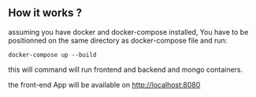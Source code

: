 ## How it works ?

assuming you have docker and docker-compose installed, You have to be positionned on the same directory as docker-compose file and run: 

`docker-compose up --build`

this will command will run frontend and backend and mongo containers.

the front-end App will be available on <a href="http://localhost:8080">http://localhost:8080</a>
